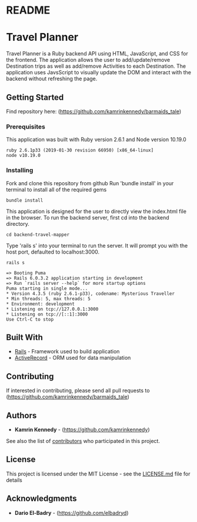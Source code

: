 # README
# Travel Planner

Travel Planner is a Ruby backend API using HTML, JavaScript, and CSS for the frontend. The application allows the user to add/update/remove Destination trips as well as add/remove Activities to each Destination. The application uses JavsScript to visually update the DOM and interact with the backend without refreshing the page.

## Getting Started

Find repository here: (https://github.com/kamrinkennedy/barmaids_tale)

### Prerequisites

This application was built with Ruby version 2.6.1 and Node version 10.19.0

```
ruby 2.6.1p33 (2019-01-30 revision 66950) [x86_64-linux]
node v10.19.0
```

### Installing

Fork and clone this repository from github
Run 'bundle install' in your terminal to install all of the required gems

```
bundle install
```

This application is designed for the user to directly view the index.html file in the browser. To run the backend server, first cd into the backend directory.
```
cd backend-travel-mapper
```
Type 'rails s' into your terminal to run the server. It will prompt you with the host port, defaulted to localhost:3000.

```
rails s

=> Booting Puma
=> Rails 6.0.3.2 application starting in development 
=> Run `rails server --help` for more startup options
Puma starting in single mode...
* Version 4.3.5 (ruby 2.6.1-p33), codename: Mysterious Traveller
* Min threads: 5, max threads: 5
* Environment: development
* Listening on tcp://127.0.0.1:3000
* Listening on tcp://[::1]:3000
Use Ctrl-C to stop
```


## Built With

* [Rails](https://github.com/rails/rails) - Framework used to build application
* [ActiveRecord](https://github.com/rails/rails) - ORM used for data manipulation

## Contributing

If interested in contributing, please send all pull requests to (https://github.com/kamrinkennedy/barmaids_tale)


## Authors

* **Kamrin Kennedy** - (https://github.com/kamrinkennedy)

See also the list of [contributors](https://github.com/your/project/contributors) who participated in this project.

## License

This project is licensed under the MIT License - see the [LICENSE.md](LICENSE.md) file for details

## Acknowledgments

* **Dario El-Badry** - (https://github.com/elbadryd)
